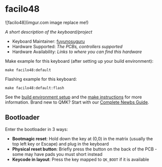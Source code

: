 # facilo48

![facilo48](imgur.com image replace me!)

*A short description of the keyboard/project*

* Keyboard Maintainer: [fuyunosuguru](https://github.com/sugurunatsuno)
* Hardware Supported: *The PCBs, controllers supported*
* Hardware Availability: *Links to where you can find this hardware*

Make example for this keyboard (after setting up your build environment):

    make facilo48:default

Flashing example for this keyboard:

    make facilo48:default:flash

See the [build environment setup](https://docs.qmk.fm/#/getting_started_build_tools) and the [make instructions](https://docs.qmk.fm/#/getting_started_make_guide) for more information. Brand new to QMK? Start with our [Complete Newbs Guide](https://docs.qmk.fm/#/newbs).

## Bootloader

Enter the bootloader in 3 ways:

* **Bootmagic reset**: Hold down the key at (0,0) in the matrix (usually the top left key or Escape) and plug in the keyboard
* **Physical reset button**: Briefly press the button on the back of the PCB - some may have pads you must short instead
* **Keycode in layout**: Press the key mapped to `QK_BOOT` if it is available
